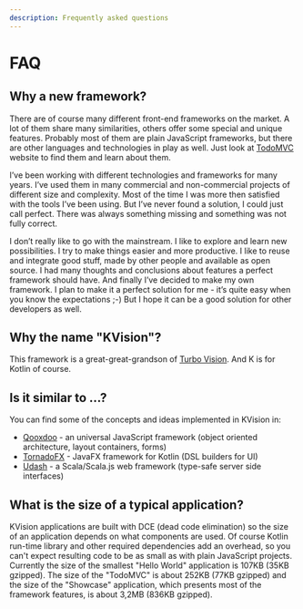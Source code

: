```yaml
---
description: Frequently asked questions
---
```


# FAQ

## Why a new framework?

There are of course many different front-end frameworks on the market. A lot of them share many similarities, others offer some special and unique features. Probably most of them are plain JavaScript frameworks, but there are other languages and technologies in play as well. Just look at [TodoMVC](http://todomvc.com/) website to find them and learn about them.

I’ve been working with different technologies and frameworks for many years. I’ve used them in many commercial and non-commercial projects of different size and complexity. Most of the time I was more then satisfied with the tools I’ve been using. But I’ve never found a solution, I could just call perfect. There was always something missing and something was not fully correct.

I don’t really like to go with the mainstream. I like to explore and learn new possibilities. I try to make things easier and more productive. I like to reuse and integrate good stuff, made by other people and available as open source. I had many thoughts and conclusions about features a perfect framework should have. And finally I’ve decided to make my own framework. I plan to make it a perfect solution for me - it’s quite easy when you know the expectations ;-) But I hope it can be a good solution for other developers as well.

## Why the name "KVision"?

This framework is a great-great-grandson of [Turbo Vision](https://en.wikipedia.org/wiki/Turbo_Vision). And K is for Kotlin of course.

## Is it similar to ...?

You can find some of the concepts and ideas implemented in KVision in:

* [Qooxdoo](https://www.qooxdoo.org/) - an universal JavaScript framework (object oriented architecture, layout containers, forms)
* [TornadoFX](https://tornadofx.io/) - JavaFX framework for Kotlin (DSL builders for UI)
* [Udash](https://udash.io/) - a Scala/Scala.js web framework (type-safe server side interfaces)

## What is the size of a typical application?

KVision applications are built with DCE (dead code elimination) so the size of an application depends on what components are used. Of course Kotlin run-time library and other required dependencies add an overhead, so you can't expect resulting code to be as small as with plain JavaScript projects. Currently the size of the smallest "Hello World" application is 107KB (35KB gzipped). The size of the "TodoMVC" is about 252KB (77KB gzipped) and the size of the "Showcase" application, which presents most of the framework features, is about 3,2MB (836KB gzipped).

